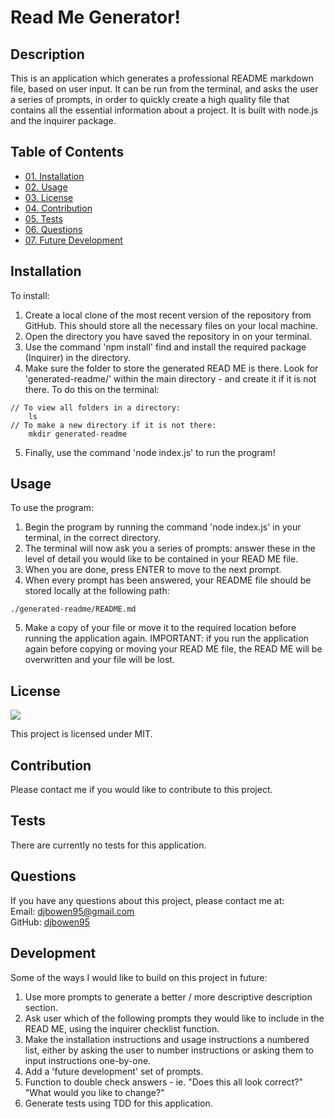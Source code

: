 
# Read Me Generator!
## Description
This is an application which generates a professional README markdown file, based on user input. It can be run from the terminal, and asks the user a series of prompts, in order to quickly create a high quality file that contains all the essential information about a project. It is built with node.js and the inquirer package.
    
## Table of Contents
    
* [01. Installation](#installation)
* [02. Usage](#usage)
* [03. License](#license)
* [04. Contribution](#contribution)
* [05. Tests](#tests)
* [06. Questions](#questions)
* [07. Future Development](#development)
    
## Installation
To install:  
1.  Create a local clone of the most recent version of the repository from GitHub. This should store all the necessary files on your local machine.  
2. Open the directory you have saved the repository in on your terminal.  
3. Use the command 'npm install' find and install the required package (Inquirer) in the directory.  
4. Make sure the folder to store the generated READ ME is there. Look for 'generated-readme/' within the main directory - and create it if it is not there. To do this on the terminal:
```
// To view all folders in a directory:
    ls
// To make a new directory if it is not there:
    mkdir generated-readme
```
5. Finally, use the command 'node index.js' to run the program!

## Usage
To use the program:  
1. Begin the program by running the command 'node index.js' in your terminal, in the correct directory.  
2. The terminal will now ask you a series of prompts: answer these in the level of detail you would like to be contained in your READ ME file.  
3. When you are done, press ENTER to move to the next prompt.  
4. When every prompt has been answered, your README file should be stored locally at the following path:  
``` 
./generated-readme/README.md
```
5. Make a copy of your file or move it to the required location before running the application again. IMPORTANT: if you run the application again before copying or moving your READ ME file, the READ ME will be overwritten and your file will be lost. 

## License
<img src="https://img.shields.io/badge/license-MIT-green.svg">  

This project is licensed under MIT.
    
## Contribution
Please contact me if you would like to contribute to this project.

## Tests
There are currently no tests for this application.

## Questions
If you have any questions about this project, please contact me at:  
Email: djbowen95@gmail.com  
GitHub: [djbowen95](https://github.com/djbowen95)  

## Development
Some of the ways I would like to build on this project in future:  
1. Use more prompts to generate a better / more descriptive description section.
2. Ask user which of the following prompts they would like to include in the READ ME, using the inquirer checklist function.
3. Make the installation instructions and usage instructions a numbered list, either by asking the user to number instructions or asking them to input instructions one-by-one.
4. Add a 'future development' set of prompts.
5. Function to double check answers - ie. "Does this all look correct?" "What would you like to change?"
6. Generate tests using TDD for this application. 